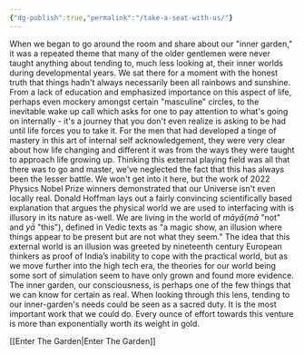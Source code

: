 ```yaml
---
{"dg-publish":true,"permalink":"/take-a-seat-with-us/"}
---
```



When we began to go around the room and share about our "inner garden," it was a repeated theme that many of the older gentlemen were never taught anything about tending to, much less looking at, their inner worlds during developmental years. We sat there for a moment with the honest truth that things hadn't always necessarily been all rainbows and sunshine. From a lack of education and emphasized importance on this aspect of life, perhaps even mockery amongst certain "masculine" circles, to the inevitable wake up call which asks for one to pay attention to what's going on internally - it's a journey that you don't even realize is asking to be had until life forces you to take it. For the men that had developed a tinge of mastery in this art of internal self acknowledgement, they were very clear about how life changing and different it was from the ways they were taught to approach life growing up. Thinking this external playing field was all that there was to go and master, we’ve neglected the fact that this has always been the lesser battle. We won't get into it here, but the work of 2022 Physics Nobel Prize winners demonstrated that our Universe isn't even locally real. Donald Hoffman lays out a fairly convincing scientifically based explanation that argues the physical world we are used to interfacing with is illusory in its nature as-well. We are living in the world of _māyā_(_mā_ "not" and _yā_ "this"), defined in Vedic texts as "a magic show, an illusion where things appear to be present but are not what they seem." The idea that this external world is an illusion was greeted by nineteenth century European thinkers as proof of India’s inability to cope with the practical world, but as we move further into the high tech era, the theories for our world being some sort of simulation seem to have only grown and found more evidence. The inner garden, our consciousness, is perhaps one of the few things that we can know for certain as real. When looking through this lens, tending to our inner-garden's needs could be seen as a sacred duty. It is the most important work that we could do. Every ounce of effort towards this venture is more than exponentially worth its weight in gold. 

[[Enter The Garden\|Enter The Garden]]
